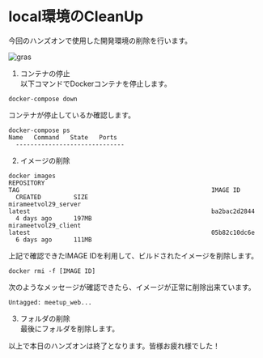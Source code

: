 # local環境のCleanUp

今回のハンズオンで使用した開発環境の削除を行います。

![gras](img/環境削除.png)

1. コンテナの停止  
以下コマンドでDockerコンテナを停止します。
```
docker-compose down
```
コンテナが停止しているか確認します。
```
docker-compose ps
Name   Command   State   Ports
  ------------------------------
```

2. イメージの削除
```
docker images                                                                                                                                   
REPOSITORY                                                                   TAG                                                     IMAGE ID     
  CREATED         SIZE
mirameetvol29_server                                                         latest                                                  ba2bac2d2844 
  4 days ago      197MB
mirameetvol29_client                                                         latest                                                  05b82c10dc6e 
  6 days ago      111MB
```
上記で確認できたIMAGE IDを利用して、ビルドされたイメージを削除します。
```
docker rmi -f [IMAGE ID]
```
次のようなメッセージが確認できたら、イメージが正常に削除出来ています。
```
Untagged: meetup_web...
```

3. フォルダの削除  
最後にフォルダを削除します。  


以上で本日のハンズオンは終了となります。皆様お疲れ様でした！